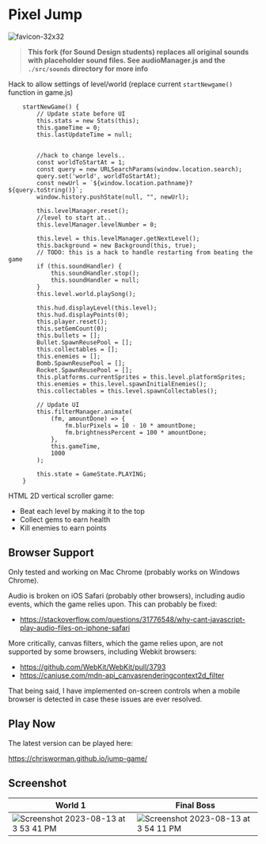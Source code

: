 
# Pixel Jump

![favicon-32x32](https://github.com/chrisworman/jump-game/assets/5204921/71a7b732-b325-4e26-acbb-8d43e3cd11c5)

> **This fork (for Sound Design students) replaces all original sounds with placeholder sound files. See audioManager.js and the `./src/sounds` directory for more info** 

Hack to allow settings of level/world (replace current `startNewgame()` function in game.js)

```
    startNewGame() {
        // Update state before UI
        this.stats = new Stats(this);
        this.gameTime = 0;
        this.lastUpdateTime = null;

        
        //hack to change levels..
        const worldToStartAt = 1;
        const query = new URLSearchParams(window.location.search);
        query.set('world', worldToStartAt);
        const newUrl = `${window.location.pathname}?${query.toString()}`;
        window.history.pushState(null, "", newUrl);

        this.levelManager.reset();
        //level to start at..
        this.levelManager.levelNumber = 0;

        this.level = this.levelManager.getNextLevel();
        this.background = new Background(this, true);
        // TODO: this is a hack to handle restarting from beating the game
        if (this.soundHandler) {
            this.soundHandler.stop();
            this.soundHandler = null;
        }
        this.level.world.playSong();

        this.hud.displayLevel(this.level);
        this.hud.displayPoints(0);
        this.player.reset();
        this.setGemCount(0);
        this.bullets = [];
        Bullet.SpawnReusePool = [];
        this.collectables = [];
        this.enemies = [];
        Bomb.SpawnReusePool = [];
        Rocket.SpawnReusePool = [];
        this.platforms.currentSprites = this.level.platformSprites;
        this.enemies = this.level.spawnInitialEnemies();
        this.collectables = this.level.spawnCollectables();

        // Update UI
        this.filterManager.animate(
            (fm, amountDone) => {
                fm.blurPixels = 10 - 10 * amountDone;
                fm.brightnessPercent = 100 * amountDone;
            },
            this.gameTime,
            1000
        );

        this.state = GameState.PLAYING;
    }
```


HTML 2D vertical scroller game:

* Beat each level by making it to the top
* Collect gems to earn health
* Kill enemies to earn points

## Browser Support

Only tested and working on Mac Chrome (probably works on Windows Chrome).

Audio is broken on iOS Safari (probably other browsers), including audio events, which the game relies upon. This can probably be fixed:

* https://stackoverflow.com/questions/31776548/why-cant-javascript-play-audio-files-on-iphone-safari

More critically, canvas filters, which the game relies upon, are not supported by some browsers, including Webkit browsers:

* https://github.com/WebKit/WebKit/pull/3793
* https://caniuse.com/mdn-api_canvasrenderingcontext2d_filter

That being said, I have implemented on-screen controls when a mobile browser is detected in case these issues are ever resolved.

## Play Now

The latest version can be played here:

https://chrisworman.github.io/jump-game/

## Screenshot

| World 1 | Final Boss |
|---|---|
| ![Screenshot 2023-08-13 at 3 53 41 PM](https://github.com/chrisworman/jump-game/assets/5204921/aa9d9547-9221-4ada-ab2f-ffa3ff59566f) | ![Screenshot 2023-08-13 at 3 54 11 PM](https://github.com/chrisworman/jump-game/assets/5204921/3c8b4f97-0872-4d6b-a9e0-c2e0e06b89cc) |


